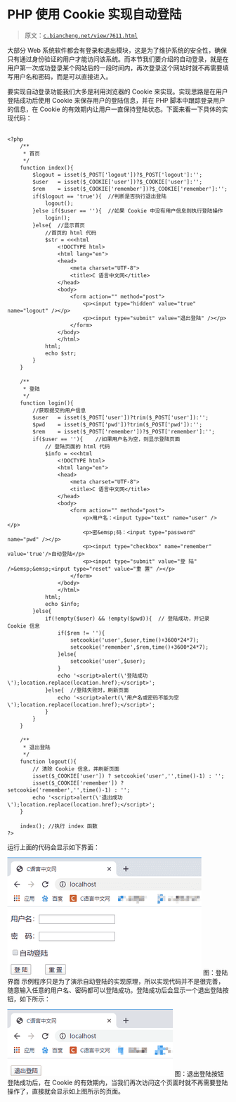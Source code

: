 # PHP 使用 Cookie 实现自动登陆

> 原文：[`c.biancheng.net/view/7611.html`](http://c.biancheng.net/view/7611.html)

大部分 Web 系统软件都会有登录和退出模块，这是为了维护系统的安全性，确保只有通过身份验证的用户才能访问该系统。而本节我们要介绍的自动登录，就是在用户第一次成功登录某个网站后的一段时间内，再次登录这个网站时就不再需要填写用户名和密码，而是可以直接进入。

要实现自动登录功能我们大多是利用浏览器的 Cookie 来实现。实现思路是在用户登陆成功后使用 Cookie 来保存用户的登陆信息，并在 PHP 脚本中跟踪登录用户的信息，在 Cookie 的有效期内让用户一直保持登陆状态。下面来看一下具体的实现代码：

```

<?php
    /**
     * 首页
     */
    function index(){
        $logout = isset($_POST['logout'])?$_POST['logout']:'';
        $user   = isset($_COOKIE['user'])?$_COOKIE['user']:'';
        $rem    = isset($_COOKIE['remember'])?$_COOKIE['remember']:'';
        if($logout == 'true'){  //判断是否执行退出登陆
            logout();
        }else if($user == ''){  //如果 Cookie 中没有用户信息则执行登陆操作
            login();
        }else{  //显示首页
            //首页的 html 代码
            $str = <<<html
                <!DOCTYPE html>
                <html lang="en">
                <head>
                    <meta charset="UTF-8">
                    <title>C 语言中文网</title>
                </head>
                <body>
                    <form action="" method="post">
                        <p><input type="hidden" value="true" name="logout" /></p>
                        <p><input type="submit" value="退出登陆" /></p>
                    </form>
                </body>
                </html>
            html;
            echo $str;
        }
    }

    /**
     * 登陆
     */
    function login(){
        //获取提交的用户信息
        $user   = isset($_POST['user'])?trim($_POST['user']):'';
        $pwd    = isset($_POST['pwd'])?trim($_POST['pwd']):'';
        $rem    = isset($_POST['remember'])?$_POST['remember']:'';
        if($user == ''){    //如果用户名为空，则显示登陆页面
            // 登陆页面的 html 代码
            $info = <<<html
                <!DOCTYPE html>
                <html lang="en">
                <head>
                    <meta charset="UTF-8">
                    <title>C 语言中文网</title>
                </head>
                <body>
                    <form action="" method="post">
                        <p>用户名：<input type="text" name="user" /></p>
                        <p>密&emsp;码：<input type="password" name="pwd" /></p>
                        <p><input type="checkbox" name="remember" value='true'/>自动登陆</p>
                        <p><input type="submit" value="登 陆" />&emsp;&emsp;<input type="reset" value="重 置" /></p>
                    </form>
                </body>
                </html>
            html;
            echo $info;
        }else{
            if(!empty($user) && !empty($pwd)){  // 登陆成功，并记录 Cookie 信息
                if($rem != ''){
                    setcookie('user',$user,time()+3600*24*7);
                    setcookie('remember',$rem,time()+3600*24*7);
                }else{
                    setcookie('user',$user);
                }
                echo '<script>alert(\'登陆成功\');location.replace(location.href);</script>';
            }else{  //登陆失败时，刷新页面
                echo '<script>alert(\'用户名或密码不能为空\');location.replace(location.href);</script>';
            }
        }
    }

    /**
     * 退出登陆
     */
    function logout(){
        // 清除 Cookie 信息，并刷新页面
        isset($_COOKIE['user']) ? setcookie('user','',time()-1) : '';
        isset($_COOKIE['remember']) ? setcookie('remember','',time()-1) : '';
        echo '<script>alert(\'退出成功\');location.replace(location.href);</script>';
    }

    index(); //执行 index 函数
?>
```

运行上面的代码会显示如下界面：

![登陆界面](img/8c0fabfbb3785d316a6302dd379b9bd8.png)
图：登陆界面
示例程序只是为了演示自动登陆的实现原理，所以实现代码并不是很完善，随意输入任意的用户名、密码都可以登陆成功。登陆成功后会显示一个退出登陆按钮，如下所示：

![退出登陆按钮](img/ddcf3fb7f2e4fb06fd677bda10c1cdc4.png)
图：退出登陆按钮
登陆成功后，在 Cookie 的有效期内，当我们再次访问这个页面时就不再需要登陆操作了，直接就会显示如上图所示的页面。